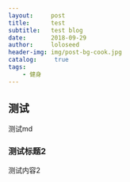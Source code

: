 ```yaml
---
layout:     post
title:      test
subtitle:   test blog
date:       2018-09-29
author:     loloseed
header-img: img/post-bg-cook.jpg
catalog: 	 true
tags:
    - 健身
---
```

## 测试
测试md

### 测试标题2
测试内容2
